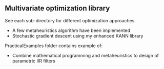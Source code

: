 ## Multivariate optimization library

See each sub-directory for different optimization approaches.

- A few metaheuristics algorithm have been implemented
- Stochastic gradient descent using my enhanced KANN library

PracticalExamples folder contains example of:

- Combine mathematical programming and metaheuristics to design of parametric IIR filters